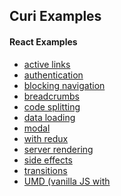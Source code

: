 ## Curi Examples

#### React Examples
* [active links](./active-links)
* [authentication](./authentication)
* [blocking navigation](./blocking-navigation)
* [breadcrumbs](./breadcrumbs)
* [code splitting](./code-splitting)
* [data loading](./data-loading)
* [modal](./modal)
* [with redux](./redux)
* [server rendering](./server-rendering)
* [side effects](./side-effect)
* [transitions](./transitions)
* [UMD (vanilla JS with <script> tags)](./umd-example)
* [updating routes](./updating-routes)

#### Vue Examples
* [basic](./basic-vue)
* [blocking navigation](./blocking-navigation-vue)
* [breadcrumbs](./breadcrumbs-vue)

#### Svelte Examples
* [basic](./basic-svelte)

For any example that you want to run locally, you need to install its dependencies and build the bundle.

```sh
cd <example-folder>
npm install
```

While most of these examples are client side only, they still use browser history objects, which require a server to handle dynamic requests. This directory contains a `server.js` file that you can run to serve the examples.

```sh
# make sure dependencies are installed
npm install
# if you want to run using source code, install by
# bootstrapping from the repo's root
npm run bootstrap:all

# build an example
node build.js <example-folder> <example-type>
# e.g.
node build.js react/modal react

# serve the example
node server.js <example-folder>
# e.g.
node server.js react/modal
```
